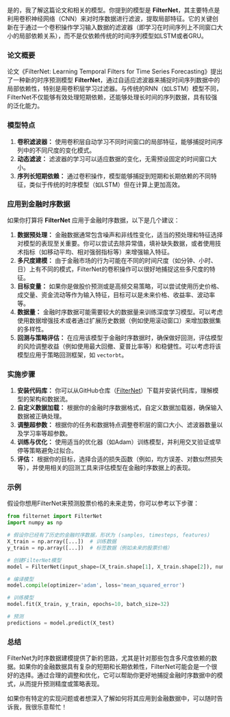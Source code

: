 是的，我了解这篇论文和相关的模型。你提到的模型是 **FilterNet**，其主要特点是利用卷积神经网络（CNN）来对时序数据进行滤波，提取局部特征。它的关键创新在于通过一个卷积操作学习输入数据的滤波器（即学习在时间序列上不同窗口大小的局部依赖关系），而不是仅依赖传统的时间序列模型如LSTM或者GRU。

### 论文概要

论文《FilterNet: Learning Temporal Filters for Time Series Forecasting》提出了一种新的时序预测模型 **FilterNet**，通过自适应滤波器来捕捉时间序列数据中的局部依赖性，特别是用卷积层学习过滤器。与传统的RNN（如LSTM）模型不同，FilterNet不仅能够有效处理短期依赖，还能够处理长时间的序列数据，具有较强的泛化能力。

### 模型特点

1.  **卷积滤波器：** 使用卷积层自动学习不同时间窗口的局部特征，能够捕捉时间序列中的不同尺度的变化模式。
2.  **动态滤波：** 滤波器的学习可以适应数据的变化，无需预设固定的时间窗口大小。
3.  **序列长短期依赖：** 通过卷积操作，模型能够捕捉到短期和长期依赖的不同特征，类似于传统的时序模型（如LSTM）但在计算上更加高效。

### 应用到金融时序数据

如果你打算将 **FilterNet** 应用于金融时序数据，以下是几个建议：

1.  **数据预处理：** 金融数据通常包含噪声和非线性变化，适当的预处理和特征选择对模型的表现至关重要。你可以尝试去除异常值，填补缺失数据，或者使用技术指标（如移动平均、相对强弱指标等）来增强输入特征。
2.  **多尺度建模：** 由于金融市场的行为可能在不同的时间尺度（如分钟、小时、日）上有不同的模式，FilterNet的卷积操作可以很好地捕捉这些多尺度的特征。
3.  **目标变量：** 如果你是做股价预测或是高频交易策略，可以尝试使用历史价格、成交量、资金流动等作为输入特征，目标可以是未来价格、收益率、波动率等。
4.  **数据量：** 金融时序数据可能需要较大的数据量来训练深度学习模型。可以考虑使用数据增强技术或者通过扩展历史数据（例如使用滚动窗口）来增加数据集的多样性。
5.  **回测与策略评估：** 在应用该模型于金融时序数据时，确保做好回测，评估模型的风险调整收益（例如使用最大回撤、夏普比率等）和稳健性。可以考虑将该模型应用于策略回测框架，如 `vectorbt`。

### 实施步骤

1.  **安装代码库：** 你可以从GitHub仓库（[FilterNet](https://github.com/aikunyi/FilterNet)）下载并安装代码库，理解模型的架构和数据流。
2.  **自定义数据加载：** 根据你的金融时序数据格式，自定义数据加载器，确保输入数据被正确处理。
3.  **调整超参数：** 根据你的任务和数据特点调整卷积层的窗口大小、滤波器数量以及学习率等超参数。
4.  **训练与优化：** 使用适当的优化器（如Adam）训练模型，并利用交叉验证或早停等策略避免过拟合。
5.  **评估：** 根据你的目标，选择合适的损失函数（例如，均方误差、对数似然损失等），并使用相关的回测工具来评估模型在金融时序数据上的表现。

### 示例

假设你想用FilterNet来预测股票价格的未来走势，你可以参考以下步骤：

```python
from filternet import FilterNet
import numpy as np

# 假设你已经有了历史的金融时序数据，形状为 (samples, timesteps, features)
X_train = np.array([...])  # 训练数据
y_train = np.array([...])  # 标签数据（例如未来的股票价格）

# 创建FilterNet模型
model = FilterNet(input_shape=(X_train.shape[1], X_train.shape[2]), num_filters=32)

# 编译模型
model.compile(optimizer='adam', loss='mean_squared_error')

# 训练模型
model.fit(X_train, y_train, epochs=10, batch_size=32)

# 预测
predictions = model.predict(X_test)
```

### 总结

FilterNet为时序数据建模提供了新的思路，尤其是针对那些包含多尺度依赖的数据。如果你的金融数据具有复杂的短期和长期依赖性，FilterNet可能会是一个很好的选择。通过合理的调整和优化，它可以帮助你更好地捕捉金融时序数据中的模式，从而提升预测精度或策略表现。

如果你有特定的实现问题或者想深入了解如何将其应用到金融数据中，可以随时告诉我，我很乐意帮忙！